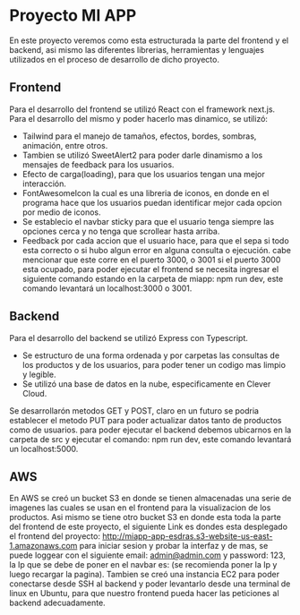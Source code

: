# Proyecto MI APP
En este proyecto veremos como esta estructurada la parte del frontend y el backend, asi mismo las diferentes librerias, herramientas
y lenguajes utilizados en el proceso de desarrollo de dicho proyecto.

## Frontend
Para el desarrollo del frontend se utilizó React con el framework next.js.
Para el desarrollo del mismo y poder hacerlo mas dinamico, se utilizó:
  * Tailwind para el manejo de tamaños, efectos, bordes, sombras, animación, entre otros.
  * Tambien se utilizó SweetAlert2 para poder darle dinamismo a los mensajes de feedback para los usuarios.
  * Efecto de carga(loading), para que los usuarios tengan una mejor interacción.
  * FontAwesomeIcon la cual es una libreria de iconos, en donde en el programa hace que los usuarios puedan identificar mejor cada opcion por medio de iconos.
  * Se establecio el navbar sticky para que el usuario tenga siempre las opciones cerca y no tenga que scrollear hasta arriba.
  * Feedback por cada accion que el usuario hace, para que el sepa si todo esta correcto o si hubo algun error en alguna consulta o ejecución.
cabe mencionar que este corre en el puerto 3000, o 3001 si el puerto 3000 esta ocupado, para poder ejecutar el frontend se necesita
ingresar el siguiente comando estando en la carpeta de miapp: npm run dev, este comando levantará un localhost:3000 o 3001.

## Backend
Para el desarrollo del backend se utilizó Express con Typescript.
  * Se estructuro de una forma ordenada y por carpetas las consultas de los productos y de los usuarios, para poder tener un codigo mas limpio y legible.
  * Se utilizó una base de datos en la nube, especificamente en Clever Cloud.

Se desarrollarón metodos GET y POST, claro en un futuro se podria establecer el metodo PUT para poder actualizar datos tanto de productos como de usuarios. 
para poder ejecutar el backend debemos ubicarnos en la carpeta de src y ejecutar el comando: npm run dev, este comando levantará un localhost:5000.

## AWS
En AWS se creó un bucket S3 en donde se tienen almacenadas una serie de imagenes las cuales se usan en el frontend para la visualizacion de los productos.
Asi mismo se tiene otro bucket S3 en donde esta toda la parte del frontend de este proyecto, el siguiente Link es dondes esta desplegado 
el frontend del proyecto: http://miapp-app-esdras.s3-website-us-east-1.amazonaws.com
para iniciar sesion y probar la interfaz y de mas, se puede loggear con el siguiente email: admin@admin.com y password: 123,
la Ip que se debe de poner en el navbar es:  (se recomienda poner la Ip y luego recargar la pagina).
Tambien se creó una instancia EC2 para poder conectarse desde SSH al backend y poder levantarlo desde una terminal de linux en Ubuntu,
para que nuestro frontend pueda hacer las peticiones al backend adecuadamente.
